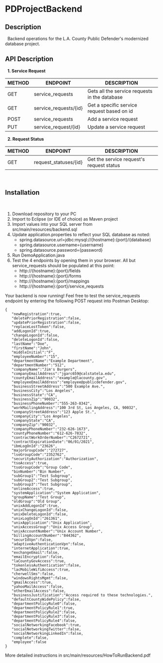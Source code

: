 # PDProjectBackend

## Description
&nbsp;
Backend operations for the L.A. County Public Defender's modernized database project.

## API Description
&nbsp;
**1. Service Request**

METHOD | ENDPOINT | DESCRIPTION
-----------|-----|------------
GET | service_requests | Gets all the service requests in the database
GET | service_requests/{id} | Get a specific service request based on id
POST | service_requests | Add a service request
PUT | service_request/{id} | Update a service request

&nbsp;
**2. Request Status**

METHOD | ENDPOINT | DESCRIPTION
-----------|-----|------------
GET | request_statuses/{id} | Get the service request's request status

&nbsp;
## Installation
&nbsp;
1. Download repository to your PC
2. Import to Eclipse (or IDE of choice) as Maven project
3. Import values into your SQL server from src/main/resources/backend.sql
4. Update application.properties to reflect your SQL database as noted:
   * spring.datasource.url=jdbc:mysql://{hostname}:{port}/{database}
   * spring.datasource.username={username}
   * spring.datasource.password={password}
5. Run DemoApplication.java
6. Test the 4 endpoints by opening them in your browser. All but service_requests should be populated at this point:
   * http://{hostname}:{port}/fields
   * http://{hostname}:{port}/forms
   * http://{hostname}:{port}/mappings
   * http://{hostname}:{port}/service_requests

Your backend is now running! Feel free to test the service_requests endpoint by entering the following POST request into Postman Desktop:

```
{
   "newRegistration":true,
   "deletePriorRegistration":false,
   "updatePriorRegistration":false,
   "replaceLostToken":false,
   "addLogonId":true,
   "changeLogonId":false,
   "deleteLogonId":false,
   "lastName":"Doe",
   "firstName":"John",
   "middleInitial":"F",
   "employeeNumber":"15",
   "departmentName":"Example Department",
   "departmentNumber":"512",
   "companyName":"Jim's Burgers",
   "companyEmailAddress":"jgarc659@calstatela.edu",
   "countyEmailAddress":"example@lacounty.gov",
   "employeeEmailAddress":"employee@publicdefender.gov",
   "businessStreetAddress":"500 Example Ave.",
   "businessCity":"Los Angeles",
   "businessState":"CA",
   "businessZip":"90032",
   "businessPhoneNumber":"555-263-8342",
   "workMailingAddress":"100 3rd St, Los Angeles, CA, 90032",
   "companyStreetAddress":"123 Apple St.",
   "companyCity":"Los Angeles",
   "companyState":"CA",
   "companyZip":"90032",
   "companyPhoneNumber":"232-626-1673",
   "countyPhoneNumber":"612-626-7832",
   "contractWorkOrderNumber":"C2672721",
   "contractExpirationDate":"06/01/2021",
   "ibmLogOnId":"23626",
   "majorGroupCode":"272727",
   "lsoGroupCode":"2352762",
   "securityAuthorization":"Authorization",
   "tsoAccess":true,
   "tsoGroupCode":"Group Code",
   "binNumber":"Bin Number",
   "subGroup1":"Test Subgroup",
   "subGroup2":"Test Subgroup",
   "subGroup3":"Test Subgroup",
   "onlineAccess":true,
   "systemApplication":"System Application",
   "groupName":"Test Group",
   "oldGroup":"Old Group",
   "unixAddLogonId":true,
   "unixChangeLogonId":false,
   "unixDeleteLogonId":false,
   "unixLogOnId":"261361",
   "unixApplication":"Unix Application",
   "unixAccessGroup":"Unix Access Group",
   "unixAccountNumber":"Unix Account Number",
   "billingAccountNumber":"844362",
   "securIdVpn":false,
   "adaptiveAuthenticationVpn":false,
   "internetApplication":true,
   "exchangeEmail":false,
   "emailEncryption":false,
   "laCountyGovAccess":true,
   "tokenlessAuthentication":false,
   "lacMobileWifiAccess":true,
   "cherwellSms":false,
   "windowsRightsMgmt":false,
   "gmailAccess":true,
   "yahooMailAccess":false,
   "otherEmailAccess":false,
   "businessJustification":"Access required to these technologies.",
   "defaultCountyWidePolicy":false,
   "departmentPolicyRule0":false,
   "departmentPolicyRule1":true,
   "departmentPolicyRule2":false,
   "departmentPolicyRule3":false,
   "departmentPolicyRule4":false,
   "socialNetworkingFacebook":true,
   "socialNetworkingTwitter":false,
   "socialNetworkingLinkedIn":false,
   "complete":false,
   "employee":false
}
```
More detailed instructions in src/main/resources/HowToRunBackend.pdf
